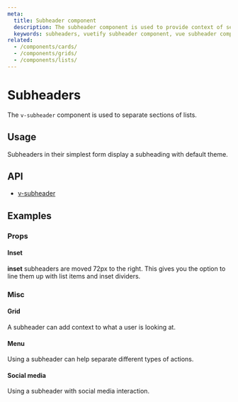 ```yaml
---
meta:
  title: Subheader component
  description: The subheader component is used to provide context of sections of content or filtering and sorting criteria.
  keywords: subheaders, vuetify subheader component, vue subheader component
related:
  - /components/cards/
  - /components/grids/
  - /components/lists/
---
```


# Subheaders

The `v-subheader` component is used to separate sections of lists.

<entry-ad />

## Usage

Subheaders in their simplest form display a subheading with default theme.

<example file="v-subheader/usage" />

## API

- [v-subheader](/api/v-subheader)

<api-section page="components/subheaders" />

## Examples

### Props

#### Inset

**inset** subheaders are moved 72px to the right. This gives you the option to line them up with list items and inset dividers.

<example file="v-subheader/prop-inset" />

### Misc

#### Grid

A subheader can add context to what a user is looking at.

<example file="v-subheader/misc-grid" />

#### Menu

Using a subheader can help separate different types of actions.

<example file="v-subheader/misc-menu" />

#### Social media

Using a subheader with social media interaction.

<example file="v-subheader/misc-social-media" />

<backmatter />
